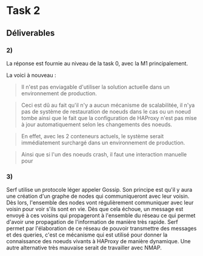 # Task 2

## Déliverables 
### 2)

La réponse est fournie au niveau de la task 0, avec la M1 principalement.

La voici à nouveau : 

> Il n'est pas enviagable d'utiliser la solution actuelle dans un environnement de production.

> Ceci est dû au fait qu'il n'y a aucun mécanisme de scalabilitée, il n'ya pas de système de restauration de noeuds dans le cas ou un noeud tombe ainsi que le fait que la configuration de HAProxy n'est pas mise à jour automatiquement selon les changements des noeuds.

> En effet, avec les 2 conteneurs actuels, le système serait immédiatement surchargé dans un environnement de production.

> Ainsi que si l'un des noeuds crash, il faut une interaction manuelle pour

### 3)

Serf utilise un protocole léger appeler Gossip. 
Son principe est qu'il y aura une création d'un graphe de nodes qui communiqueront avec leur voisin. 
Dès lors, l'ensemble des nodes vont régulièrement communiquer avec leur voisin pour voir s'ils sont en vie. 
Dès que cela échoue, un message est envoyé à ces voisins qui propageront à l'ensemble du réseau ce qui permet d'avoir une propagation de l'information de manière très rapide. 
Serf permet par l'élaboration de ce réseau de pouvoir transmettre des messages et des queries, c'est ce mécanisme qui est utilisé pour donner la connaissance des noeuds vivants à HAProxy de manière dynamique. 
Une autre alternative très mauvaise serait de travailler avec NMAP.
